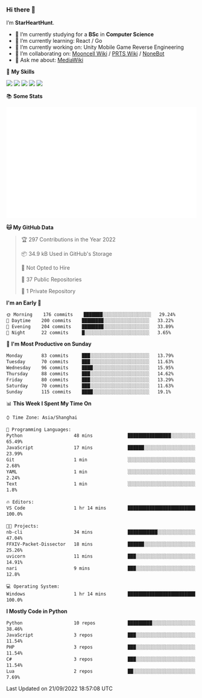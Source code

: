 ### Hi there 👋

I’m **StarHeartHunt**.

- 🏫 I’m currently studying for a **BSc** in **Computer Science**
- 🌱 I’m currently learning: React / Go
- 🔭 I’m currently working on: Unity Mobile Game Reverse Engineering
- 👯 I’m collaborating on: [Mooncell Wiki](https://fgo.wiki/) / [PRTS Wiki](http://prts.wiki/) / [NoneBot](https://github.com/nonebot)
- 💬 Ask me about: [MediaWiki](https://www.mediawiki.org)

🌟 **My Skills**

![](https://img.shields.io/badge/-Python-3e74a2?style=flat-square&logo=Python&logoColor=fff)
![](https://img.shields.io/badge/-Vue-4fc08d?style=flat-square&logo=vue.js&logoColor=fff)
![](https://img.shields.io/badge/-Node.js-339933?style=flat-square&logo=node.js&logoColor=fff)
![](https://img.shields.io/badge/-Linux-000000?style=flat-square&logo=Linux&logoColor=fff)
![](https://img.shields.io/badge/-Dotnet-512bd4?style=flat-square&logo=.net&logoColor=fff)

📚 **Some Stats**

![](https://github.com/StarHeartHunt/github-stats/blob/master/generated/overview.svg)

<!--START_SECTION:waka-->
**🐱 My GitHub Data** 

> 🏆 297 Contributions in the Year 2022
 > 
> 📦 34.9 kB Used in GitHub's Storage 
 > 
> 🚫 Not Opted to Hire
 > 
> 📜 37 Public Repositories 
 > 
> 🔑 1 Private Repository 
 > 
**I'm an Early 🐤** 

```text
🌞 Morning    176 commits    ███████░░░░░░░░░░░░░░░░░░   29.24% 
🌆 Daytime    200 commits    ████████░░░░░░░░░░░░░░░░░   33.22% 
🌃 Evening    204 commits    ████████░░░░░░░░░░░░░░░░░   33.89% 
🌙 Night      22 commits     █░░░░░░░░░░░░░░░░░░░░░░░░   3.65%

```
📅 **I'm Most Productive on Sunday** 

```text
Monday       83 commits     ███░░░░░░░░░░░░░░░░░░░░░░   13.79% 
Tuesday      70 commits     ███░░░░░░░░░░░░░░░░░░░░░░   11.63% 
Wednesday    96 commits     ████░░░░░░░░░░░░░░░░░░░░░   15.95% 
Thursday     88 commits     ███░░░░░░░░░░░░░░░░░░░░░░   14.62% 
Friday       80 commits     ███░░░░░░░░░░░░░░░░░░░░░░   13.29% 
Saturday     70 commits     ███░░░░░░░░░░░░░░░░░░░░░░   11.63% 
Sunday       115 commits    ████░░░░░░░░░░░░░░░░░░░░░   19.1%

```


📊 **This Week I Spent My Time On** 

```text
⌚︎ Time Zone: Asia/Shanghai

💬 Programming Languages: 
Python                   48 mins             ████████████████░░░░░░░░░   65.49% 
JavaScript               17 mins             ██████░░░░░░░░░░░░░░░░░░░   23.99% 
Git                      1 min               ░░░░░░░░░░░░░░░░░░░░░░░░░   2.68% 
YAML                     1 min               ░░░░░░░░░░░░░░░░░░░░░░░░░   2.24% 
Text                     1 min               ░░░░░░░░░░░░░░░░░░░░░░░░░   1.8%

🔥 Editors: 
VS Code                  1 hr 14 mins        █████████████████████████   100.0%

🐱‍💻 Projects: 
nb-cli                   34 mins             ███████████░░░░░░░░░░░░░░   47.04% 
FFXIV-Packet-Dissector   18 mins             ██████░░░░░░░░░░░░░░░░░░░   25.26% 
uvicorn                  11 mins             ███░░░░░░░░░░░░░░░░░░░░░░   14.91% 
nari                     9 mins              ███░░░░░░░░░░░░░░░░░░░░░░   12.8%

💻 Operating System: 
Windows                  1 hr 14 mins        █████████████████████████   100.0%

```

**I Mostly Code in Python** 

```text
Python                   10 repos            █████████░░░░░░░░░░░░░░░░   38.46% 
JavaScript               3 repos             ███░░░░░░░░░░░░░░░░░░░░░░   11.54% 
PHP                      3 repos             ███░░░░░░░░░░░░░░░░░░░░░░   11.54% 
C#                       3 repos             ███░░░░░░░░░░░░░░░░░░░░░░   11.54% 
Lua                      2 repos             ██░░░░░░░░░░░░░░░░░░░░░░░   7.69%

```



 Last Updated on 21/09/2022 18:57:08 UTC
<!--END_SECTION:waka-->
